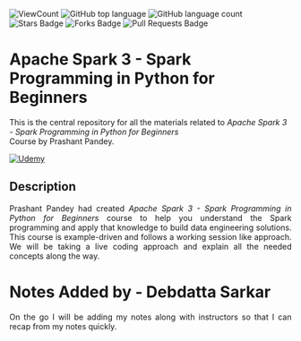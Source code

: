 ![ViewCount](https://views.whatilearened.today/views/github/debdattasarkar/Spark-Programming-In-Python.svg?cache=remove)
![GitHub top language](https://img.shields.io/github/languages/top/debdattasarkar/Spark-Programming-In-Python?style=flat)
![GitHub language count](https://img.shields.io/github/languages/count/debdattasarkar/Spark-Programming-In-Python?style=flat)
![Stars Badge](https://img.shields.io/github/stars/debdattasarkar/Spark-Programming-In-Python?style=flat)
![Forks Badge](https://img.shields.io/github/forks/debdattasarkar/Spark-Programming-In-Python?style=flat)
![Pull Requests Badge](https://img.shields.io/github/issues-pr/debdattasarkar/Spark-Programming-In-Python?style=flat)

# Apache Spark 3 - Spark Programming in Python for Beginners
This is the central repository for all the materials related to <em>Apache Spark 3 - Spark Programming in Python for Beginners</em> <br>Course by Prashant Pandey.

<a href="https://www.udemy.com/course/draft/3184584/?referralCode=77E18B4F800479A263D5" rel="noopener"> ![Udemy](https://img.shields.io/badge/Udemy-A435F0?style=for-the-badge&logo=Udemy&logoColor=white) </a>

<h2> Description </h2>
<p align="justify">
  Prashant Pandey had created <em>Apache Spark 3 - Spark Programming in Python for Beginners </em>course to help you understand the Spark programming and apply that knowledge to build data engineering solutions. This course is example-driven and follows a working session like approach. We will be taking a live coding approach and explain all the needed concepts along the way.
</p>


# Notes Added by - Debdatta Sarkar

<p align="justify">On the go I will be adding my notes along with instructors so that I can recap from my notes quickly.</p>